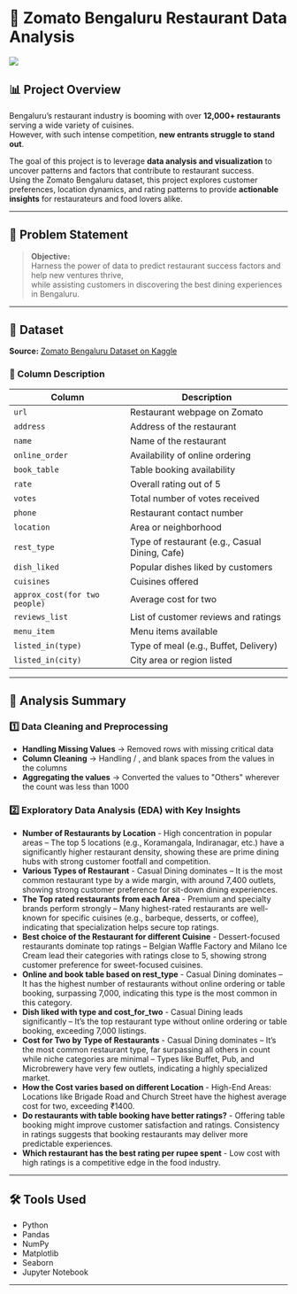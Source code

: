# 🍴 Zomato Bengaluru Restaurant Data Analysis

<img src=https://the420.in/wp-content/uploads/2025/04/Zomato-Bans-AI.webp>

## 📊 Project Overview

Bengaluru’s restaurant industry is booming with over **12,000+ restaurants** serving a wide variety of cuisines.  
However, with such intense competition, **new entrants struggle to stand out**.  

The goal of this project is to leverage **data analysis and visualization** to uncover patterns and factors that contribute to restaurant success.  
Using the Zomato Bengaluru dataset, this project explores customer preferences, location dynamics, and rating patterns to provide **actionable insights** for restaurateurs and food lovers alike.

---

## 🎯 Problem Statement

> **Objective:**  
> Harness the power of data to predict restaurant success factors and help new ventures thrive,  
> while assisting customers in discovering the best dining experiences in Bengaluru.

---

## 📂 Dataset

**Source:** [Zomato Bengaluru Dataset on Kaggle](https://www.kaggle.com/datasets/absin7/zomato-bangalore-dataset)

### 🧾 Column Description

| Column | Description |
|--------|-------------|
| `url` | Restaurant webpage on Zomato |
| `address` | Address of the restaurant |
| `name` | Name of the restaurant |
| `online_order` | Availability of online ordering |
| `book_table` | Table booking availability |
| `rate` | Overall rating out of 5 |
| `votes` | Total number of votes received |
| `phone` | Restaurant contact number |
| `location` | Area or neighborhood |
| `rest_type` | Type of restaurant (e.g., Casual Dining, Cafe) |
| `dish_liked` | Popular dishes liked by customers |
| `cuisines` | Cuisines offered |
| `approx_cost(for two people)` | Average cost for two |
| `reviews_list` | List of customer reviews and ratings |
| `menu_item` | Menu items available |
| `listed_in(type)` | Type of meal (e.g., Buffet, Delivery) |
| `listed_in(city)` | City area or region listed |

---

## 🔎 Analysis Summary

### 1️⃣ Data Cleaning and Preprocessing
- **Handling Missing Values** → Removed rows with missing critical data
- **Column Cleaning** → Handling / , and blank spaces from the values in the columns
- **Aggregating the values** → Converted the values to "Others" wherever the count was less than 1000 

### 2️⃣ Exploratory Data Analysis (EDA) with Key Insights 
- **Number of Restaurants by Location** - High concentration in popular areas – The top 5 locations (e.g., Koramangala, Indiranagar, etc.) have a significantly higher restaurant density, showing these are prime dining hubs with strong customer footfall and competition.
- **Various Types of Restaurant** - Casual Dining dominates – It is the most common restaurant type by a wide margin, with around 7,400 outlets, showing strong customer preference for sit-down dining experiences.
- **The Top rated restaurants from each Area** - Premium and specialty brands perform strongly – Many highest-rated restaurants are well-known for specific cuisines (e.g., barbeque, desserts, or coffee), indicating that specialization helps secure top ratings.
- **Best choice of the Restaurant for different Cuisine** - Dessert-focused restaurants dominate top ratings – Belgian Waffle Factory and Milano Ice Cream lead their categories with ratings close to 5, showing strong customer preference for sweet-focused cuisines.
- **Online and book table based on rest_type** - Casual Dining dominates – It has the highest number of restaurants without online ordering or table booking, surpassing 7,000, indicating this type is the most common in this category.
- **Dish liked with type and cost_for_two** - Casual Dining leads significantly – It’s the top restaurant type without online ordering or table booking, exceeding 7,000 listings.
- **Cost for Two by Type of Restaurants** - Casual Dining dominates – It’s the most common restaurant type, far surpassing all others in count while niche categories are minimal – Types like Buffet, Pub, and Microbrewery have very few outlets, indicating a highly specialized market.
- **How the Cost varies based on different Location** - High-End Areas: Locations like Brigade Road and Church Street have the highest average cost for two, exceeding ₹1400.
- **Do restaurants with table booking have better ratings?** - Offering table booking might improve customer satisfaction and ratings.
Consistency in ratings suggests that booking restaurants may deliver more predictable experiences.
- **Which restaurant has the best rating per rupee spent** - Low cost with high ratings is a competitive edge in the food industry.

---

## 🛠 Tools Used
- Python  
- Pandas  
- NumPy  
- Matplotlib  
- Seaborn  
- Jupyter Notebook  

---
